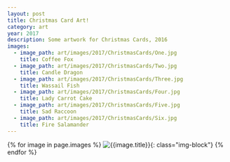 ```yaml
---
layout: post
title: Christmas Card Art!
category: art
year: 2017
description: Some artwork for Christmas Cards, 2016
images:
  - image_path: art/images/2017/ChristmasCards/One.jpg
    title: Coffee Fox
  - image_path: art/images/2017/ChristmasCards/Two.jpg
    title: Candle Dragon
  - image_path: art/images/2017/ChristmasCards/Three.jpg
    title: Wassail Fish
  - image_path: art/images/2017/ChristmasCards/Four.jpg
    title: Lady Carrot Cake
  - image_path: art/images/2017/ChristmasCards/Five.jpg
    title: Sad Raccoon
  - image_path: art/images/2017/ChristmasCards/Six.jpg
    title: Fire Salamander
---
```


{% for image in page.images %}
  ![{{image.title}}]({{site.baseurl}}/{{image.image_path}}){: class="img-block"}
{% endfor %}
